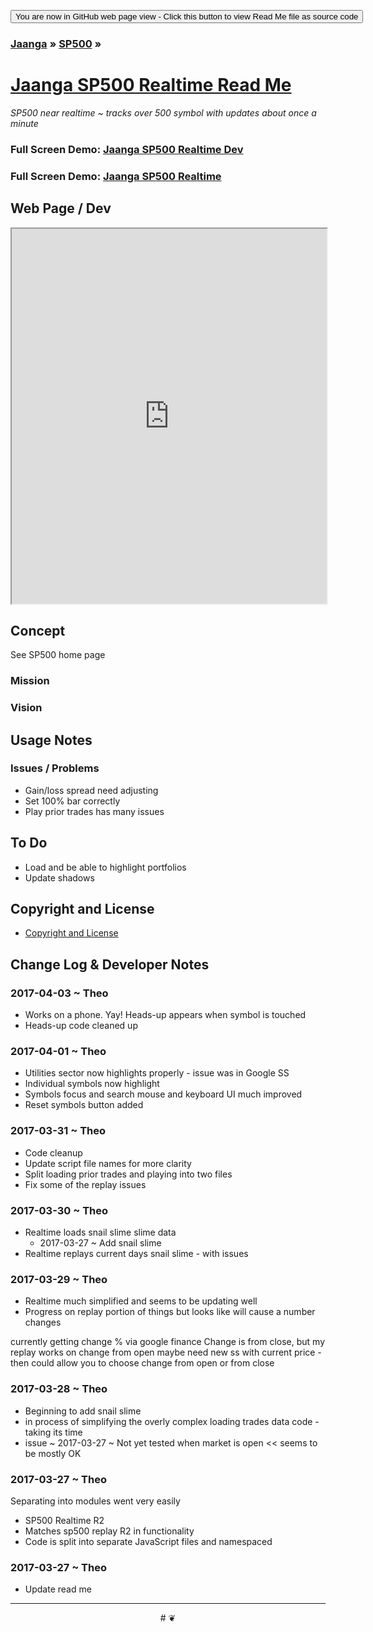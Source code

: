 
<span style=display:none; >[You are now in a GitHub source code view - click this button to view this read me file as a web page]( https://jaanga.github.io/sp500/sp500-realtime/ "View file as a web page." ) </span>
<div><input type=button value='You are now in GitHub web page view - Click this button to view Read Me file as source code' onclick=window.location.href='https://github.com/jaanga/sp500/tree/gh-pages/sp500-realtime'; /></div>

### [Jaanga]( https://jaanga.github.io/ ) &raquo; [SP500]( https://jaanga.github.io/sp500/index.html ) &raquo;

[Jaanga SP500 Realtime Read Me]( https://jaanga.github.io/sp500/index.html#sp500-realtime/README.md )
===
_SP500 near realtime ~ tracks over 500 symbol with updates about once a minute_


### Full Screen Demo: [Jaanga SP500 Realtime Dev]( https://jaanga.github.io/sp500/sp500-realtime/dev )


### Full Screen Demo: [Jaanga SP500 Realtime]( https://jaanga.github.io/sp500/sp500-realtime/ )


## Web Page / Dev

<iframe class=ifr src="https://jaanga.github.io/sp500/sp500-realtime/dev/index.html" width=100% height=600px class='overview' ></iframe>


## Concept

See SP500 home page

### Mission
<!-- a statement of a rationale, applicable now as well as in the future -->

### Vision
<!--  a descriptive picture of a desired future state -->

## Usage Notes


### Issues / Problems

* Gain/loss spread need adjusting
* Set 100% bar correctly
* Play prior trades has many issues

## To Do

* Load and be able to highlight portfolios
* Update shadows


## Copyright and License

* [Copyright and License]( https://jaanga.github.io/#https://jaanga.github.io/jaanga-copyright-and-mit-license.md )


## Change Log & Developer Notes



### 2017-04-03 ~ Theo

* Works on a phone. Yay! Heads-up appears when symbol is touched
* Heads-up code cleaned up

### 2017-04-01 ~ Theo

* Utilities sector now highlights properly - issue was in Google SS
* Individual symbols now highlight
* Symbols focus and search mouse and keyboard UI much improved
* Reset symbols button added

### 2017-03-31 ~ Theo

* Code cleanup
* Update script file names for more clarity
* Split loading prior trades and playing into two files
* Fix some of the replay issues


### 2017-03-30 ~ Theo

* Realtime loads snail slime slime data
	* 2017-03-27 ~ Add snail slime
* Realtime replays current days snail slime - with issues


### 2017-03-29 ~ Theo

* Realtime much simplified and seems to be updating well
* Progress on replay portion of things but looks like will cause a number changes

currently getting change % via google finance
Change is from close, but my replay works on change from open
maybe need new ss with current price - then could allow you to choose change from open or from close



### 2017-03-28 ~ Theo


* Beginning to add snail slime
* in process of simplifying the overly complex loading trades data code - taking its time
* issue ~ 2017-03-27 ~ Not yet tested when market is open << seems to be mostly OK

### 2017-03-27 ~ Theo

Separating into modules went very easily

* SP500 Realtime R2
* Matches sp500 replay R2 in functionality
* Code is split into separate JavaScript files and namespaced

### 2017-03-27 ~ Theo

* Update read me


***

<center title="dingbat" >
# <a href=javascript:window.scrollTo(0,0); style=text-decoration:none; >❦</a>
</center>



